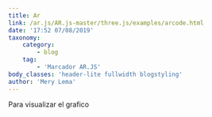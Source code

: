 ```yaml
---
title: Ar
link: /ar.js/AR.js-master/three.js/examples/arcode.html
date: '17:52 07/08/2019'
taxonomy:
    category:
        - blog
    tag:
        - 'Marcador AR.JS'
body_classes: 'header-lite fullwidth blogstyling'
author: 'Mery Lema'
---
```


Para visualizar el grafico [](ar.js/AR.js-master/three.js/examples/mobile-performance.html)